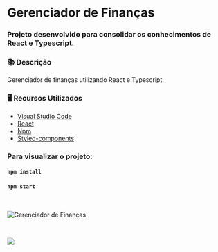 # Gerenciador de Finanças

### Projeto desenvolvido para consolidar os conhecimentos de React e Typescript.

### 📚  Descrição

Gerenciador de finanças utilizando React e Typescript.

### 🖥️  Recursos Utilizados

- [Visual Studio Code](https://code.visualstudio.com/download)
- [React](https://pt-br.reactjs.org/)
- [Npm](https://www.npmjs.com/)
- [Styled-components](https://styled-components.com/)

### Para visualizar o projeto:

#### `npm install`
#### `npm start`

&nbsp;

![Gerenciador de Finanças](https://j.gifs.com/qQVMvk.gif)

&nbsp;


<a href="https://www.linkedin.com/in/claudia-nogueira-dos-anjos-b71726215/" target="_blank">
        <img src="https://img.shields.io/badge/claudiaanjos-%230077B5.svg?&style=for-the-badge&logo=linkedin&logoColor=white&link=mailto:https://www.linkedin.com/in/claudia-nogueira-dos-anjos-093407180/">
</a>